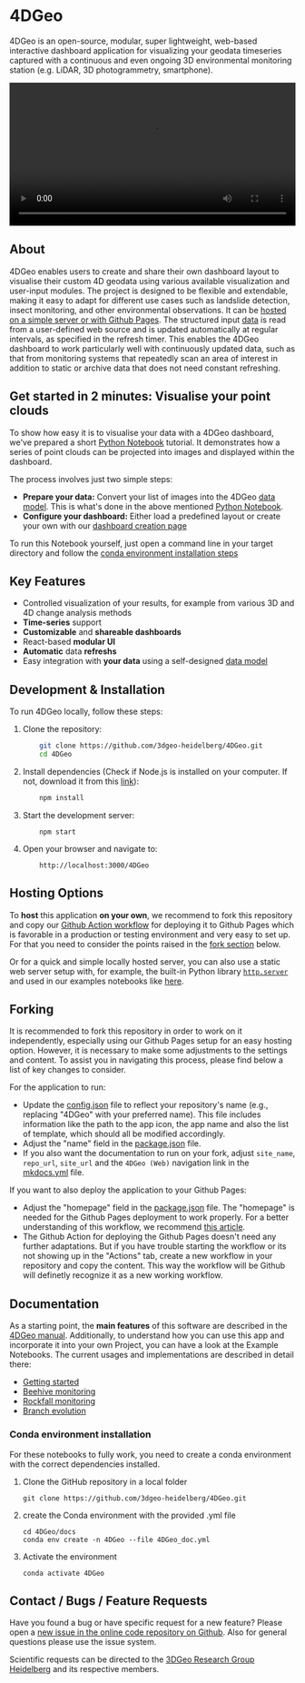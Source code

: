 # 4DGeo

4DGeo is an open-source, modular, super lightweight, web-based interactive dashboard application for visualizing your geodata timeseries captured with a continuous and even ongoing 3D environmental monitoring station (e.g. LiDAR, 3D photogrammetry, smartphone). 

<video width="100%" controls>
  <source src="img/4DGeoTrailer.mp4" type="video/mp4">
</video>

## About

4DGeo enables users to create and share their own dashboard layout to visualise their custom 4D geodata using various available visualization and user-input modules. The project is designed to be flexible and extendable, making it easy to adapt for different use cases such as landslide detection, insect monitoring, and other environmental observations. It can be [hosted on a simple server or with Github Pages](#hosting-options). The structured input [data](Application.md#21-data-model) is read from a user-defined web  source and is updated automatically at regular intervals, as specified in the refresh timer. This enables the 4DGeo dashboard to work particularly well with continuously updated data, such as that from monitoring systems that repeatedly scan an area of interest in addition to static or archive data that does not need constant refreshing.

## Get started in 2 minutes: Visualise your point clouds

To show how easy it is to visualise your data with a 4DGeo dashboard, we've prepared a short [Python Notebook](getting_started.ipynb) tutorial. It demonstrates how a series of point clouds can be projected into images and displayed within the dashboard.

The process involves just two simple steps:

- **Prepare your data:** Convert your list of images into the 4DGeo [data model](Application.md#21-data-model). This is what's done in the above mentioned [Python Notebook](getting_started.ipynb).
- **Configure your dashboard:** Either load a predefined layout or create your own with our [dashboard creation page](Application.md#1-creation-page)

To run this Notebook yourself, just open a command line in your target directory and follow the [conda environment installation steps](#conda-environment-installation)

## Key Features

- Controlled visualization of your results, for example from various 3D and 4D change analysis methods
- **Time-series** support
- **Customizable** and **shareable dashboards**
- React-based **modular UI**
- **Automatic** data **refreshs**
- Easy integration with **your data** using a self-designed [data model](Application.md#21-data-model)


## Development & Installation

To run 4DGeo locally, follow these steps:

1. Clone the repository:

    ``` sh
        git clone https://github.com/3dgeo-heidelberg/4DGeo.git
        cd 4DGeo
    ```

2. Install dependencies (Check if Node.js is installed on your computer. If not, download it from this [link](https://nodejs.org/en/download)):

    ``` sh
        npm install
    ```

3. Start the development server:

    ```
        npm start
    ```

4. Open your browser and navigate to:

    ```
        http://localhost:3000/4DGeo
    ```

## Hosting Options

To **host** this application **on your own**, we recommend to fork this repository and copy our [Github Action workflow](https://github.com/3dgeo-heidelberg/4DGeo/blob/main/.github/workflows/react-deploy.yml) for deploying it to Github Pages which is favorable in a production or testing environment and very easy to set up. For that you need to consider the points raised in the [fork section](#forking) below. 

Or for a quick and simple locally hosted server, you can also use a static web server setup with, for example, the built-in Python library [`http.server`](https://docs.python.org/3/library/http.server.html) and used in our examples notebooks like [here](rockfall_monitoring.ipynb#visualise-the-data-in-the-dashboard).

## Forking

It is recommended to fork this repository in order to work on it independently, especially using our Github Pages setup for an easy hosting option. However, it is necessary to make some adjustments to the settings and content. To assist you in navigating this process, please find below a list of key changes to consider.   

For the application to run:

- Update the [config.json](https://github.com/3dgeo-heidelberg/4DGeo/blob/main/public/config.json) file to reflect your repository's name (e.g., replacing "4DGeo" with your preferred name). This file includes information like the path to the app icon, the app name and also the list of template, which should all be modified accordingly.
- Adjust the "name" field in the [package.json](https://github.com/3dgeo-heidelberg/4DGeo/blob/main/package.json) file.
- If you also want the documentation to run on your fork, adjust ``site_name``, ``repo_url``, ``site_url`` and the ``4DGeo (Web)`` navigation link in the [mkdocs.yml](https://github.com/3dgeo-heidelberg/4DGeo/blob/main/mkdocs/mkdocs.yml) file.

If you want to also deploy the application to your Github Pages:

- Adjust the "homepage" field in the [package.json](https://github.com/3dgeo-heidelberg/4DGeo/blob/main/package.json) file. The "homepage" is needed for the Github Pages deployment to work properly. For a better understanding of this workflow, we recommend [this article](https://blog.logrocket.com/gh-pages-react-apps/).
- The Github Action for deploying the Github Pages doesn't need any further adaptations. But if you have trouble starting the workflow or its not showing up in the "Actions" tab, create a new workflow in your repository and copy the content. This way the workflow will be Github will definetly recognize it as a new working workflow.

## Documentation

As a starting point, the **main features** of this software are described in the [4DGeo manual](Application.md). Additionally, to understand how you can use this app and incorporate it into your own Project, you can have a look at the Example Notebooks. The current usages and implementations are described in detail there:

- [Getting started](getting_started.ipynb)
- [Beehive monitoring](beehive.ipynb)
- [Rockfall monitoring](rockfall_monitoring.ipynb)
- [Branch evolution](branch_evolution.ipynb)

### Conda environment installation
For these notebooks to fully work, you need to create a conda environment with the correct dependencies installed.

1. Clone the GitHub repository in a local folder
    ```
    git clone https://github.com/3dgeo-heidelberg/4DGeo.git
    ```
2. create the Conda environment with the provided .yml file
    ```
    cd 4DGeo/docs
    conda env create -n 4DGeo --file 4DGeo_doc.yml
    ```
3. Activate the environment
    ```
    conda activate 4DGeo
    ```

## Contact / Bugs / Feature Requests

Have you found a bug or have specific request for a new feature? Please open a [new issue in the online code repository on Github](https://github.com/3dgeo-heidelberg/4DGeo/issues). Also for general questions please use the issue system.

Scientific requests can be directed to the [3DGeo Research Group Heidelberg](https://www.geog.uni-heidelberg.de/en/3dgeo) and its respective members.

